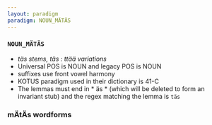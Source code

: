 ```yaml
---
layout: paradigm
paradigm: NOUN_MÄTÄS
---
```

### ` NOUN_MÄTÄS `

* _täs stems, täs : ttää variations_
* Universal POS is NOUN and legacy POS is NOUN
* suffixes use front vowel harmony
* KOTUS paradigm used in their dictionary is 41-C
* The lemmas must end in * äs * (which will be deleted to form an invariant stub) and the regex matching the lemma is ` täs `

### mÄtÄs wordforms


